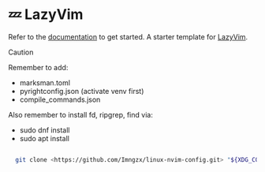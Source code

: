 # 💤 LazyVim

Refer to the [documentation](https://lazyvim.github.io/installation) to get started.
A starter template for [LazyVim](https://github.com/LazyVim/LazyVim).

> [!CAUTION]
> Remember to add:

- marksman.toml
- pyrightconfig.json (activate venv first)
- compile_commands.json

Also remember to install fd, ripgrep, find via:

- sudo dnf install
- sudo apt install

```sh

  git clone <https://github.com/Imngzx/linux-nvim-config.git> "${XDG_CONFIG_HOME:-$HOME/.config}"/nvim

```

